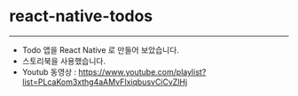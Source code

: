 # react-native-todos

-----
* Todo 앱을 React Native 로 만들어 보았습니다.
* 스토리북을 사용했습니다.
* Youtub 동영상 : https://www.youtube.com/playlist?list=PLcaKom3xthg4aAMvFIxiqbusvCiCvZlHj
